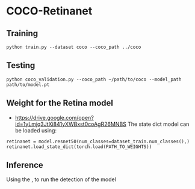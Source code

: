 # COCO-Retinanet
## Training
```
python train.py --dataset coco --coco_path ../coco 
```
## Testing 
```
python coco_validation.py --coco_path ~/path/to/coco --model_path path/to/model.pt
```
## Weight for the Retina model 

- https://drive.google.com/open?id=1yLmjq3JtXi841yXWBxst0coAgR26MNBS 
The state dict model can be loaded using:
```
retinanet = model.resnet50(num_classes=dataset_train.num_classes(),)
retinanet.load_state_dict(torch.load(PATH_TO_WEIGHTS))
```
## Inference
Using the  , to run the detection of the model 
